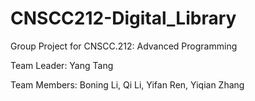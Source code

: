 # CNSCC212-Digital_Library
Group Project for CNSCC.212: Advanced Programming

Team Leader: Yang Tang

Team Members: Boning Li, Qi Li, Yifan Ren, Yiqian Zhang
